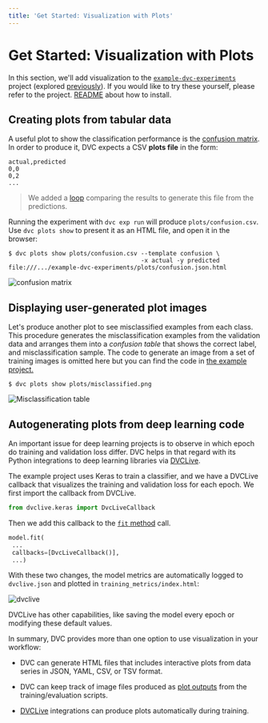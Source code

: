 ```yaml
---
title: 'Get Started: Visualization with Plots'
---
```


# Get Started: Visualization with Plots

In this section, we'll add visualization to the [`example-dvc-experiments`][ede]
project (explored [previously](/doc/start/experiments)). If you would like to
try these yourself, please refer to the project. [README] about how to install.

[ede]: https://github.com/iterative/example-dvc-experiments
[readme]:
  https://github.com/iterative/example-dvc-experiments/blob/main/README.md

## Creating plots from tabular data

A useful plot to show the classification performance is the [confusion matrix].
In order to produce it, DVC expects a CSV **plots file** in the form:

```csv
actual,predicted
0,0
0,2
...
```

> We added a [loop] comparing the results to generate this file from the
> predictions.

[loop]:
  https://github.com/iterative/example-dvc-experiments/blob/main/src/train.py#L123
[confusion matrix]: https://en.wikipedia.org/wiki/Confusion_matrix

Running the experiment with `dvc exp run` will produce `plots/confusion.csv`.
Use `dvc plots show` to present it as an HTML file, and open it in the browser:

```dvc
$ dvc plots show plots/confusion.csv --template confusion \
                                     -x actual -y predicted
file:///.../example-dvc-experiments/plots/confusion.json.html
```

![confusion matrix](/img/start_visualization_confusion1.png)

## Displaying user-generated plot images

Let's produce another plot to see misclassified examples from each class. This
procedure generates the misclassification examples from the validation data and
arranges them into a _confusion table_ that shows the correct label, and
misclassification sample. The code to generate an image from a set of training
images is omitted here but you can find the code in [the example
project.][misclassified-example-code]

[misclassified-example-code]:
  https://github.com/iterative/example-dvc-experiments/blob/48b1e5078c957f71674c00f416290eaa3b20b559/src/util.py#L49

```dvc
$ dvc plots show plots/misclassified.png
```

![Misclassification table](/img/start_visualization_misclassification.png)

## Autogenerating plots from deep learning code

An important issue for deep learning projects is to observe in which epoch do
training and validation loss differ. DVC helps in that regard with its Python
integrations to deep learning libraries via [DVCLive].

The example project uses Keras to train a classifier, and we have a DVCLive
callback that visualizes the training and validation loss for each epoch. We
first import the callback from DVCLive.

```python
from dvclive.keras import DvcLiveCallback
```

Then we add this callback to the
[`fit` method](https://keras.io/api/models/model_training_apis/#fit-method)
call.

```python
model.fit(
 ...
 callbacks=[DvcLiveCallback()],
 ...)
```

With these two changes, the model metrics are automatically logged to
`dvclive.json` and plotted in `training_metrics/index.html`:

![dvclive](/img/start_visualization_dvclive.png)

DVCLive has other capabilities, like saving the model every epoch or modifying
these default values.

In summary, DVC provides more than one option to use visualization in your
workflow:

- DVC can generate HTML files that includes interactive plots from data series
  in JSON, YAML, CSV, or TSV format.

- DVC can keep track of image files produced as [plot outputs] from the
  training/evaluation scripts.

- [DVCLive] integrations can produce plots automatically during training.

[plot outputs]:
  /doc/user-guide/project-structure/dvcyaml-files#metrics-and-plots-outputs
[dvclive]: /doc/dvclive/dvclive-with-dvc
